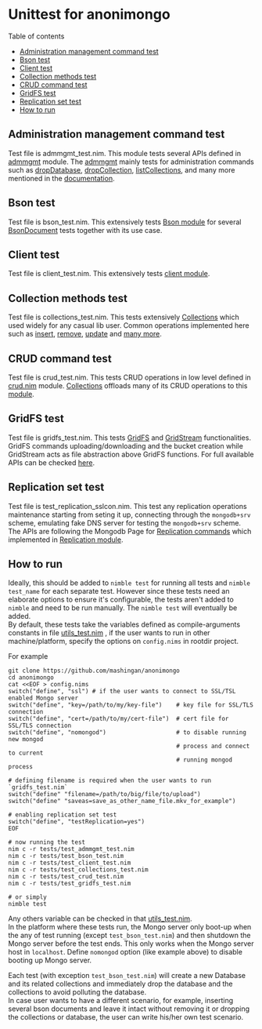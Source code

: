 # Unittest for anonimongo
Table of contents

* [Administration management command test](#administration-management-command-test)
* [Bson test](#bson-test)
* [Client test](#client-test)
* [Collection methods test](#collection-methods-test)
* [CRUD command test](#crud-command-test)
* [GridFS test](#gridfs-test)
* [Replication set test](#replication-set-test)
* [How to run](#how-to-run)

## Administration management command test
Test file is admmgmt_test.nim. This module tests several APIs defined in [admmgmt][admmgmt.nim] module.
The [admmgmt][admmgmt.nim] mainly tests for administration commands such as [dropDatabase][dropDatabase],
[dropCollection][dropCollection], [listCollections][listCollections], and many more mentioned in the
[documentation][admmgmt_doc].

## Bson test
Test file is bson_test.nim. This extensively tests [Bson module][bson.nim] for several
[BsonDocument][bsondocument] tests together with its use case.

## Client test
Test file is client_test.nim. This extensively tests [client module][client.nim].

## Collection methods test
Test file is collections_test.nim. This tests extensively [Collections][collections.nim] which used widely
for any casual lib user. Common operations implemented here such as [insert][collinsert], [remove][collremove],
[update][collupdate] and [many more][colldoc].

## CRUD command test
Test file is crud_test.nim. This tests CRUD operations in low level defined in [crud.nim][crud.nim] module.
[Collections][collections.nim] offloads many of its CRUD operations to this [module][crud.nim].

## GridFS test
Test file is gridfs_test.nim. This tests [GridFS][gridfs] and [GridStream][gridstream] functionalities.
GridFS commands uploading/downloading and the bucket creation while GridStream acts as file abstraction
above GridFS functions. For full available APIs can be checked [here][grid-doc].

## Replication set test
Test file is test_replication_sslcon.nim. This test any replication operations maintenance starting from
seting it up, connecting through the `mongodb+srv` scheme, emulating fake DNS server for testing the
`mongodb+srv` scheme. The APIs are following the Mongodb Page for [Replication commands](https://docs.mongodb.com/manual/reference/replication/#replication-database-commands) which implemented
in [Replication module](replication.nim).

## How to run
Ideally, this should be added to `nimble test` for running all tests and `nimble test_name` for each
separate test. However since these tests need an elaborate options to ensure it's configurable, the
tests aren't added to `nimble` and need to be run manually. The `nimble test` will eventually be added.  
By default, these tests take the variables defined as compile-arguments constants in file [utils_test.nim](utils_test.nim)
, if the user wants to run in other machine/platform, specify the options on `config.nims` in rootdir project.

For example

```
git clone https://github.com/mashingan/anonimongo
cd anonimongo
cat <<EOF > config.nims
switch("define", "ssl") # if the user wants to connect to SSL/TSL enabled Mongo server
switch("define", "key=/path/to/my/key-file")    # key file for SSL/TLS connection
switch("define", "cert=/path/to/my/cert-file")  # cert file for SSL/TLS connection
switch("define", "nomongod")                    # to disable running new mongod
                                                # process and connect to current
                                                # running mongod process

# defining filename is required when the user wants to run `gridfs_test.nim`
switch("define" "filename=/path/to/big/file/to/upload")
switch("define" "saveas=save_as_other_name_file.mkv_for_example")

# enabling replication set test
switch("define", "testReplication=yes")
EOF

# now running the test
nim c -r tests/test_admmgmt_test.nim
nim c -r tests/test_bson_test.nim
nim c -r tests/test_client_test.nim
nim c -r tests/test_collections_test.nim
nim c -r tests/test_crud_test.nim
nim c -r tests/test_gridfs_test.nim

# or simply
nimble test
```

Any others variable can be checked in that [utils_test.nim](utils_test.nim).  
In the platform where these tests run, the Mongo server only boot-up when the any of test running
(except `test_bson_test.nim`) and then shutdown the Mongo server before the test ends. This only works
when the Mongo server host in `localhost`. Define `nomongod` option (like example above) to disable
booting up Mongo server.

Each test (with exception `test_bson_test.nim`) will create a new Database and its related collections and
immediately drop the database and the collections to avoid polluting the database.  
In case user wants to have a different scenario, for example, inserting several bson documents and leave
it intact without removing it or dropping the collections or database, the user can write his/her own
test scenario.

[admmgmt.nim]: https://github.com/mashingan/anonimongo/blob/develop/src/anonimongo/dbops/admmgmt.nim 
[dropDatabase]: https://mashingan.github.io/anonimongo/src/htmldocs/anonimongo/dbops/admmgmt.html#dropDatabase,Database,BsonBase
[dropCollection]: https://mashingan.github.io/anonimongo/src/htmldocs/anonimongo/dbops/admmgmt.html#dropCollection,Database,string,BsonBase
[listCollections]: https://mashingan.github.io/anonimongo/src/htmldocs/anonimongo/dbops/admmgmt.html#listCollections,Database,string,BsonBase
[admmgmt_doc]: https://mashingan.github.io/anonimongo/src/htmldocs/anonimongo/dbops/admmgmt.html

[bson.nim]: https://github.com/mashingan/anonimongo/blob/develop/src/anonimongo/core/bson.nim
[bsondocument]: https://mashingan.github.io/anonimongo/src/htmldocs/anonimongo/core/bson.html

[client.nim]: https://github.com/mashingan/anonimongo/blob/develop/src/anonimongo/dbops/client.nim

[collections.nim]: https://github.com/mashingan/anonimongo/blob/develop/src/anonimongo/collections.nim
[collinsert]: https://mashingan.github.io/anonimongo/src/htmldocs/anonimongo/collections.html#insert,Collection,seq[BsonDocument],BsonBase
[collremove]: https://mashingan.github.io/anonimongo/src/htmldocs/anonimongo/collections.html#remove,Collection,BsonDocument,bool
[collupdate]: https://mashingan.github.io/anonimongo/src/htmldocs/anonimongo/collections.html#update,Collection,BsonDocument,BsonBase,BsonDocument
[colldoc]: https://mashingan.github.io/anonimongo/src/htmldocs/anonimongo/collections.html

[crud.nim]: https://github.com/mashingan/anonimongo/blob/develop/src/anonimongo/dbops/crud.nim

[gridfs]: https://mashingan.github.io/anonimongo/src/htmldocs/anonimongo/gridfs.html#GridFS
[gridstream]: https://mashingan.github.io/anonimongo/src/htmldocs/anonimongo/gridfs.html#GridStream
[grid-doc]: https://mashingan.github.io/anonimongo/src/htmldocs/anonimongo/gridfs.html

[replication.nim]: https://github.com/mashingan/anonimongo/blob/develop/src/anonimongo/dbops/replication.nim